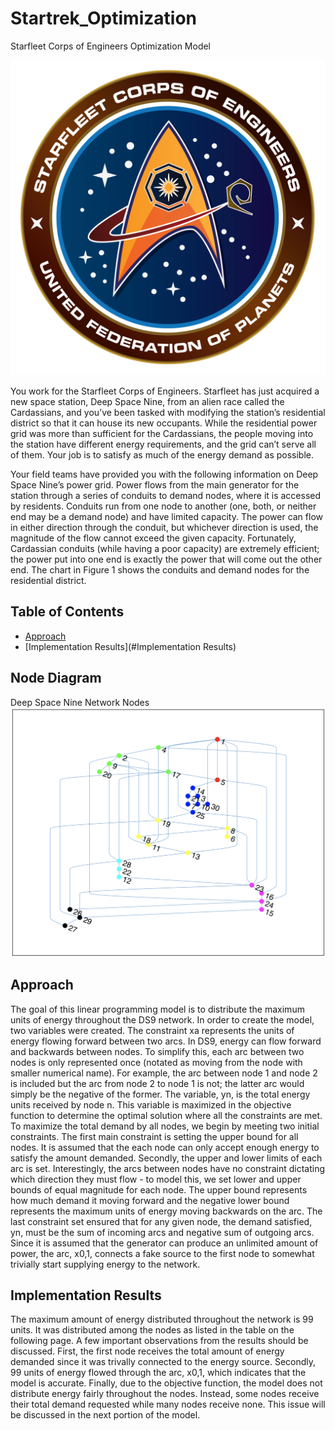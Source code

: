 # Startrek_Optimization
Starfleet Corps of Engineers Optimization Model

![Alt text](/SCE.png?raw=true "SCE")

You work for the Starfleet Corps of Engineers. Starfleet has just acquired a new space station, Deep Space Nine, from an alien race called the Cardassians, and you’ve been tasked with modifying the station’s residential district so that it can house its new occupants. While the residential power grid was more than sufficient for the Cardassians, the people moving into the station have different energy requirements, and the grid can’t serve all of them. Your job is to satisfy as much of the energy demand as possible.

Your field teams have provided you with the following information on Deep Space Nine’s power grid.
Power flows from the main generator for the station through a series of conduits to demand nodes, where it is accessed by residents. Conduits run from one node to another (one, both, or neither end may be a demand node) and have limited capacity. The power can flow in either direction through the conduit, but whichever direction is used, the magnitude of the flow cannot exceed the given capacity. Fortunately, Cardassian conduits (while having a poor capacity) are extremely efficient; the power put into one end is exactly the power that will come out the other end. The chart in Figure 1 shows the conduits and demand nodes for the residential district.

## Table of Contents

* [Approach](#Approach)
* [Implementation Results](#Implementation Results)

## Node Diagram
Deep Space Nine Network Nodes
![Alt text](/NetworkNodes.png?raw=true "Deep Space Nine")

## Approach
The goal of this linear programming model is to distribute the maximum units of energy throughout the DS9 network. In order to create the model, two variables were created. The constraint xa represents the units of energy flowing forward between two arcs. In DS9, energy can flow forward and backwards between nodes. To simplify this, each arc between two nodes is only represented once (notated as moving from the node with smaller numerical name). For example, the arc between node 1 and node 2 is included but the arc from node 2 to node 1 is not; the latter arc would simply be the negative of the former. The variable, yn, is the total energy units received by node n. This variable is maximized in the objective function to determine the optimal solution where all the constraints are met.
To maximize the total demand by all nodes, we begin by meeting two initial constraints. The first main constraint is setting the upper bound for all nodes. It is assumed that the each node can only accept enough energy to satisfy the amount demanded. Secondly, the upper and lower limits of each arc is set. Interestingly, the arcs between nodes have no constraint dictating which direction they must flow - to model this, we set lower and upper bounds of equal magnitude for each node. The upper bound represents how much demand it moving forward and the negative lower bound represents the maximum units of energy moving backwards on the arc.
The last constraint set ensured that for any given node, the demand satisfied, yn, must be the sum of incoming arcs and negative sum of outgoing arcs. Since it is assumed that the generator can produce an unlimited amount of power, the arc, x0,1, connects a fake source to the first node to somewhat trivially start supplying energy to the network.

## Implementation Results
The maximum amount of energy distributed throughout the network is 99 units. It was distributed among the nodes as listed in the table on the following page.
A few important observations from the results should be discussed. First, the first node receives the total amount of energy demanded since it was trivally connected to the energy source. Secondly, 99 units of energy flowed through the arc, x0,1, which indicates that the model is accurate. Finally, due to the objective function, the model does not distribute energy fairly throughout the nodes. Instead, some nodes receive their total demand requested while many nodes receive none. This issue will be discussed in the next portion of the model.